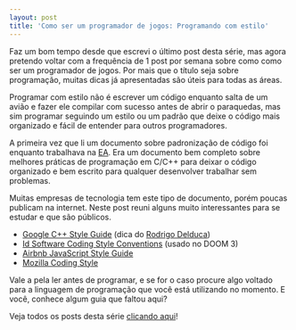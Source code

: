 ```yaml
---
layout: post
title: 'Como ser um programador de jogos: Programando com estilo'
---
```


Faz um bom tempo desde que escrevi o último post desta série, mas agora pretendo voltar com a frequência de 1 post por semana sobre como como ser um programador de jogos. Por mais que o título seja sobre programação, muitas dicas já apresentadas são úteis para todas as áreas.

Programar com estilo não é escrever um código enquanto salta de um avião e fazer ele compilar com sucesso antes de abrir o paraquedas, mas sim programar seguindo um estilo ou um padrão que deixe o código mais organizado e fácil de entender para outros programadores.

A primeira vez que li um documento sobre padronização de código foi enquanto trabalhava na [EA](http://ea.com "EA"). Era um documento bem completo sobre melhores práticas de programação em C/C++ para deixar o código organizado e bem escrito para qualquer desenvolver trabalhar sem problemas.

Muitas empresas de tecnologia tem este tipo de documento, porém poucas publicam na internet. Neste post reuni alguns muito interessantes para se estudar e que são públicos.

- [Google C++ Style Guide](http://google-styleguide.googlecode.com/svn/trunk/cppguide.html "Google") (dica do [Rodrigo Delduca](http://nullonerror.org/ "Rodrigo Delduca"))
- [Id Software Coding Style Conventions](ftp://ftp.idsoftware.com/idstuff/doom3/source/CodeStyleConventions.doc "Id Software") (usado no DOOM 3)
- [Airbnb JavaScript Style Guide](https://github.com/airbnb/javascript "Airbnb")
- [Mozilla Coding Style](https://developer.mozilla.org/en-US/docs/Mozilla/Developer_guide/Coding_Style "Mozilla")

Vale a pela ler antes de programar, e se for o caso procure algo voltado para a linguagem de programação que você está utilizando no momento. E você, conhece algum guia que faltou aqui?

Veja todos os posts desta série [clicando aqui](http://gamedeveloper.com.br/category/como-programar-jogos/ "Como ser um programador de jogos")!
